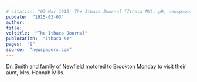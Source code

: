 ```yaml
---
# citation: "03 Mar 1915, The Ithaca Journal (Ithaca NY), p9, newspapers.com"
pubdate:  "1915-03-03"
author: 
title: 
voltitle:  "The Ithaca Journal"
publocation:  "Ithaca NY"
pages:  "9"
source:  "newspapers.com"
---
```

Dr. Smith and family of Newfield motored to Brookton Monday to visit their aunt, Mrs. Hannah Mills.
